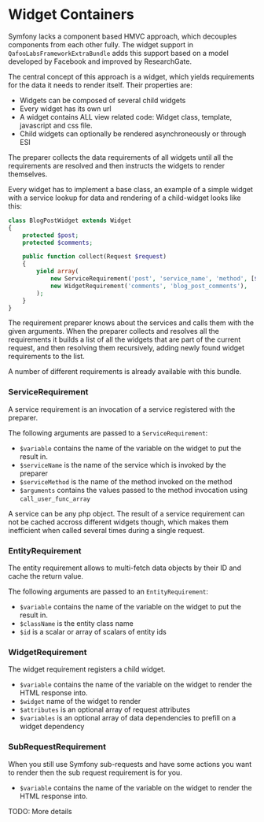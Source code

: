 # Widget Containers

Symfony lacks a component based HMVC approach, which decouples components from
each other fully. The widget support in `QafooLabsFrameworkExtraBundle` adds
this support based on a model developed by Facebook and improved by
ResearchGate.

The central concept of this approach is a widget, which yields requirements
for the data it needs to render itself. Their properties are:

- Widgets can be composed of several child widgets
- Every widget has its own url
- A widget contains ALL view related code: Widget class, template, javascript and css file.
- Child widgets can optionally be rendered asynchroneously or through ESI

The preparer collects the data requirements of all widgets until all the
requirements are resolved and then instructs the widgets to render themselves.

Every widget has to implement a base class, an example of a simple widget
with a service lookup for data and rendering of a child-widget looks like this:

```php
class BlogPostWidget extends Widget
{
    protected $post;
    protected $comments;

    public function collect(Request $request)
    {
        yield array(
            new ServiceRequirement('post', 'service_name', 'method', [$request->query->get('id')]),
            new WidgetRequirement('comments', 'blog_post_comments'),
        );
    }
}
```

The requirement preparer knows about the services and calls them with the given arguments.
When the preparer collects and resolves all the requirements it builds a list of all
the widgets that are part of the current request, and then resolving them recursively,
adding newly found widget requirements to the list.

A number of different requirements is already available with this bundle.

### ServiceRequirement

A service requirement is an invocation of a service registered with the preparer.

The following arguments are passed to a `ServiceRequirement`:

- `$variable` contains the name of the variable on the widget to put the result in.
- `$serviceName` is the name of the service which is invoked by the preparer
- `$serviceMethod` is the name of the method invoked on the method
- `$arguments` contains the values passed to the method invocation using `call_user_func_array`

A service can be any php object. The result of a service requirement can not be
cached accross different widgets though, which makes them inefficient when
called several times during a single request.

### EntityRequirement

The entity requirement allows to multi-fetch data objects by their ID and cache the return value.

The following arguments are passed to an `EntityRequirement`:

- `$variable` contains the name of the variable on the widget to put the result in.
- `$className` is the entity class name
- `$id` is a scalar or array of scalars of entity ids

### WidgetRequirement

The widget requirement registers a child widget.

- `$variable` contains the name of the variable on the widget to render the HTML response into.
- `$widget` name of the widget to render
- `$attributes` is an optional array of request attributes
- `$variables` is an optional array of data dependencies to prefill on a widget dependency

### SubRequestRequirement

When you still use Symfony sub-requests and have some actions you want to render
then the sub request requirement is for you.

- `$variable` contains the name of the variable on the widget to render the HTML response into.

TODO: More details
